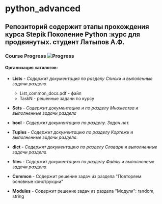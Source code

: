 # python_advanced

## Репозиторий содержит этапы прохождения курса Stepik Поколение Python :курс для продвинутых. студент Латыпов А.Ф.

### Course Progress  ![Progress](https://progress-bar.dev/62)

#### Организация каталогов:
- __Lists__ - _Содержит документация по разделу Списки и выполенные задачи раздела._
    - List_common_docs.pdf - файл
    - TaskN - решенные задачи по курсу

- __Sets__ - _Содержит документацию и по разделу Множества и выполненные задачи раздела_

- __bool__ - _Содержит документацию по разделу. Задач нет._

- __Tuples__ - _Содержит документацию по разделу Кортежи и выполненные задачи раздела._

- __dict__ - _Содержит документацию по разделу Словари и выполненные задачи раздела._

- __files__ - _Содержит документацию по разделу Файлы и выполненные задачи раздела._

- __Common__ - Содержит решение задач из раздела "Повторяем основные конструкции"

- __Modules__ - Содержит решение задач из раздела "Модули": random, string






